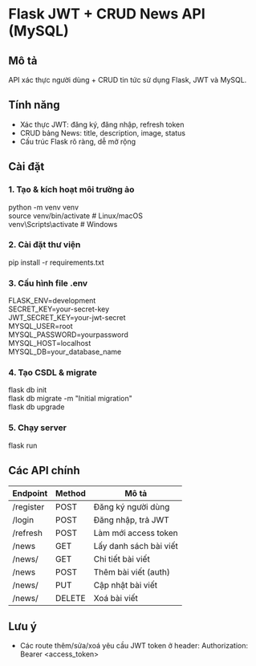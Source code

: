 # Flask JWT + CRUD News API (MySQL)

## Mô tả
API xác thực người dùng + CRUD tin tức sử dụng Flask, JWT và MySQL.

## Tính năng
- Xác thực JWT: đăng ký, đăng nhập, refresh token
- CRUD bảng News: title, description, image, status
- Cấu trúc Flask rõ ràng, dễ mở rộng

## Cài đặt

### 1. Tạo & kích hoạt môi trường ảo
python -m venv venv  
source venv/bin/activate   # Linux/macOS  
venv\Scripts\activate      # Windows

### 2. Cài đặt thư viện
pip install -r requirements.txt

### 3. Cấu hình file .env
FLASK_ENV=development  
SECRET_KEY=your-secret-key  
JWT_SECRET_KEY=your-jwt-secret  
MYSQL_USER=root  
MYSQL_PASSWORD=yourpassword  
MYSQL_HOST=localhost  
MYSQL_DB=your_database_name

### 4. Tạo CSDL & migrate
flask db init  
flask db migrate -m "Initial migration"  
flask db upgrade

### 5. Chạy server
flask run

## Các API chính

| Endpoint         | Method | Mô tả                  |
|------------------|--------|-------------------------|
| /register        | POST   | Đăng ký người dùng      |
| /login           | POST   | Đăng nhập, trả JWT      |
| /refresh         | POST   | Làm mới access token    |
| /news            | GET    | Lấy danh sách bài viết  |
| /news/<id>       | GET    | Chi tiết bài viết       |
| /news            | POST   | Thêm bài viết (auth)    |
| /news/<id>       | PUT    | Cập nhật bài viết       |
| /news/<id>       | DELETE | Xoá bài viết            |

## Lưu ý
- Các route thêm/sửa/xoá yêu cầu JWT token ở header:
  Authorization: Bearer <access_token>

